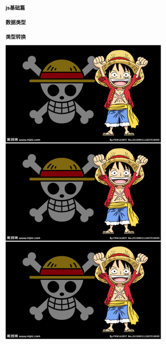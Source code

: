 ### js基础篇

### 数据类型

### 类型转换

![An image](../assets/imgs/hero.jpg)
![An image](../assets/imgs/hero.jpg)
![An image](../assets/imgs/hero.jpg)

